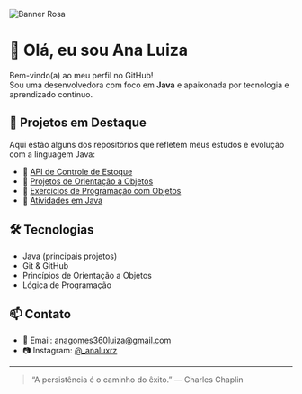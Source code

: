 ![Banner Rosa](https://via.placeholder.com/1200x300/FF66B2/FFFFFF?text=Ana+Luiza+-+Desenvolvedora)

# 👋 Olá, eu sou Ana Luiza

Bem-vindo(a) ao meu perfil no GitHub!  
Sou uma desenvolvedora com foco em **Java** e apaixonada por tecnologia e aprendizado contínuo.

## 💼 Projetos em Destaque

Aqui estão alguns dos repositórios que refletem meus estudos e evolução com a linguagem Java:

- 🔹 [API de Controle de Estoque](https://github.com/analindamara/Api_ControleEstoque)
- 🔹 [Projetos de Orientação a Objetos](https://github.com/analindamara/orientacaoAobjeto)
- 🔹 [Exercícios de Programação com Objetos](https://github.com/analindamara/Objeto)
- 🔹 [Atividades em Java](https://github.com/analindamara/atividadesJAVA)

## 🛠️ Tecnologias

- Java (principais projetos)
- Git & GitHub
- Princípios de Orientação a Objetos
- Lógica de Programação

## 📫 Contato

- 📧 Email: [anagomes360luiza@gmail.com](mailto:anagomes360luiza@gmail.com)
- 📷 Instagram: [@_analuxrz](https://www.instagram.com/_analuxrz?igsh=eW9zbnN3M3ppNzNn)

---

> “A persistência é o caminho do êxito.” — Charles Chaplin
